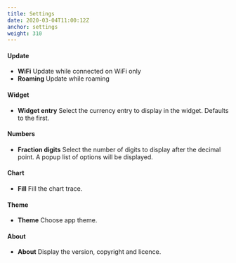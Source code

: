 ```yaml
---
title: Settings
date: 2020-03-04T11:00:12Z
anchor: settings
weight: 310
---
```


#### Update
* **WiFi** Update while connected on WiFi only
* **Roaming** Update while roaming

#### Widget
* **Widget entry** Select the currency entry to display in the
  widget. Defaults to the first.

#### Numbers
* **Fraction digits** Select the number of digits to display after the
  decimal point. A popup list of options will be displayed.

#### Chart
* **Fill** Fill the chart trace.

#### Theme
* **Theme** Choose app theme.

#### About
* **About** Display the version, copyright and licence.
